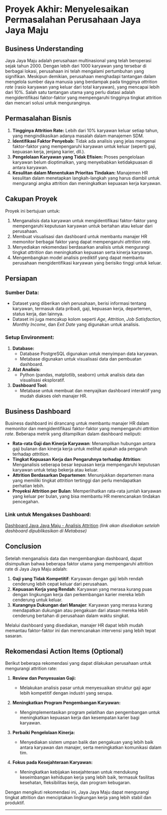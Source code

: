 # Proyek Akhir: Menyelesaikan Permasalahan Perusahaan Jaya Jaya Maju

## Business Understanding
Jaya Jaya Maju adalah perusahaan multinasional yang telah beroperasi sejak tahun 2000. Dengan lebih dari 1000 karyawan yang tersebar di berbagai lokasi, perusahaan ini telah mengalami pertumbuhan yang signifikan. Meskipun demikian, perusahaan menghadapi tantangan dalam mengelola sumber daya manusia yang berdampak pada tingginya *attrition rate* (rasio karyawan yang keluar dari total karyawan), yang mencapai lebih dari 10%. Salah satu tantangan utama yang perlu diatasi adalah mengidentifikasi faktor-faktor yang mempengaruhi tingginya tingkat attrition dan mencari solusi untuk menguranginya.

## Permasalahan Bisnis
1. **Tingginya Attrition Rate:** Lebih dari 10% karyawan keluar setiap tahun, yang mengindikasikan adanya masalah dalam manajemen SDM.
2. **Identifikasi Faktor Penyebab:** Tidak ada analisis yang jelas mengenai faktor-faktor yang mempengaruhi karyawan untuk keluar (seperti gaji, kepuasan kerja, jenjang karier, dll.).
3. **Pengelolaan Karyawan yang Tidak Efisien:** Proses pengelolaan karyawan belum dioptimalkan, yang menyebabkan ketidakpuasan di antara karyawan.
4. **Kesulitan dalam Menentukan Prioritas Tindakan:** Manajemen HR kesulitan dalam menetapkan langkah-langkah yang harus diambil untuk mengurangi angka attrition dan meningkatkan kepuasan kerja karyawan.

## Cakupan Proyek
Proyek ini bertujuan untuk:
1. Menganalisis data karyawan untuk mengidentifikasi faktor-faktor yang mempengaruhi keputusan karyawan untuk bertahan atau keluar dari perusahaan.
2. Membuat visualisasi dan dashboard untuk membantu manajer HR memonitor berbagai faktor yang dapat mempengaruhi *attrition rate*.
3. Menyediakan rekomendasi berdasarkan analisis untuk mengurangi tingkat *attrition* dan meningkatkan kepuasan serta kinerja karyawan.
4. Mengembangkan model analisis prediktif yang dapat membantu perusahaan mengidentifikasi karyawan yang berisiko tinggi untuk keluar.

## Persiapan

### Sumber Data:
- Dataset yang diberikan oleh perusahaan, berisi informasi tentang karyawan, termasuk data pribadi, gaji, kepuasan kerja, departemen, status kerja, dan lainnya.
- Dataset ini juga mencakup kolom seperti *Age*, *Attrition*, *Job Satisfaction*, *Monthly Income*, dan *Exit Date* yang digunakan untuk analisis.

### Setup Environment:
1. **Database:**
   - Database PostgreSQL digunakan untuk menyimpan data karyawan.
   - Metabase digunakan untuk visualisasi data dan pembuatan dashboard.
2. **Alat Analisis:**
   - Python (pandas, matplotlib, seaborn) untuk analisis data dan visualisasi eksploratif.
3. **Dashboard Tool:**
   - Metabase untuk membuat dan menyajikan dashboard interaktif yang mudah diakses oleh manajer HR.

## Business Dashboard
Business dashboard ini dirancang untuk membantu manajer HR dalam memonitor dan mengidentifikasi faktor-faktor yang mempengaruhi *attrition rate*. Beberapa metrik yang ditampilkan dalam dashboard meliputi:
- **Rata-rata Gaji dan Kinerja Karyawan**: Menampilkan hubungan antara gaji bulanan dan kinerja kerja untuk melihat apakah ada pengaruh terhadap *attrition*.
- **Tingkat Kepuasan Kerja dan Pengaruhnya terhadap Attrition**: Menganalisis seberapa besar kepuasan kerja mempengaruhi keputusan karyawan untuk tetap bekerja atau keluar.
- **Attrition Berdasarkan Departemen**: Menunjukkan departemen mana yang memiliki tingkat *attrition* tertinggi dan perlu mendapatkan perhatian lebih.
- **Proyeksi Attrition per Bulan**: Memperlihatkan rata-rata jumlah karyawan yang keluar per bulan, yang bisa membantu HR merencanakan tindakan pencegahan.

### Link untuk Mengakses Dashboard:
[Dashboard Jaya Jaya Maju - Analisis Attrition](#) *(link akan disediakan setelah dashboard dipublikasikan di Metabase)*

## Conclusion
Setelah menganalisis data dan mengembangkan dashboard, dapat disimpulkan bahwa beberapa faktor utama yang mempengaruhi attrition rate di Jaya Jaya Maju adalah:
1. **Gaji yang Tidak Kompetitif**: Karyawan dengan gaji lebih rendah cenderung lebih cepat keluar dari perusahaan.
2. **Kepuasan Kerja yang Rendah**: Karyawan yang merasa kurang puas dengan lingkungan kerja dan perkembangan karier mereka lebih cenderung untuk keluar.
3. **Kurangnya Dukungan dari Manajer**: Karyawan yang merasa kurang mendapatkan dukungan atau pengakuan dari atasan mereka lebih cenderung bertahan di perusahaan dalam waktu singkat.

Melalui dashboard yang disediakan, manajer HR dapat lebih mudah memantau faktor-faktor ini dan merencanakan intervensi yang lebih tepat sasaran.

## Rekomendasi Action Items (Optional)

Berikut beberapa rekomendasi yang dapat dilakukan perusahaan untuk mengurangi attrition rate:

1. **Review dan Penyesuaian Gaji:**
   - Melakukan analisis pasar untuk menyesuaikan struktur gaji agar lebih kompetitif dengan industri yang serupa.
   
2. **Meningkatkan Program Pengembangan Karyawan:**
   - Mengimplementasikan program pelatihan dan pengembangan untuk meningkatkan kepuasan kerja dan kesempatan karier bagi karyawan.
   
3. **Perbaiki Pengelolaan Kinerja:**
   - Menyediakan sistem umpan balik dan pengakuan yang lebih baik antara karyawan dan manajer, serta meningkatkan komunikasi dalam tim.

4. **Fokus pada Kesejahteraan Karyawan:**
   - Meningkatkan kebijakan kesejahteraan untuk mendukung keseimbangan kehidupan kerja yang lebih baik, termasuk fasilitas kesehatan, fleksibilitas kerja, dan program kebugaran.

Dengan mengikuti rekomendasi ini, Jaya Jaya Maju dapat mengurangi tingkat attrition dan menciptakan lingkungan kerja yang lebih stabil dan produktif.

---

